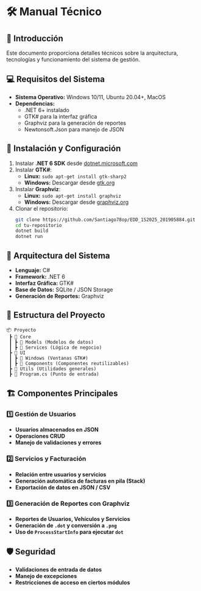 # 🛠️ Manual Técnico

## 📌 Introducción
Este documento proporciona detalles técnicos sobre la arquitectura, tecnologías y funcionamiento del sistema de gestión.

## 💻 Requisitos del Sistema
- **Sistema Operativo:** Windows 10/11, Ubuntu 20.04+, MacOS
- **Dependencias:**
    - .NET 6+ instalado
    - GTK# para la interfaz gráfica
    - Graphviz para la generación de reportes
    - Newtonsoft.Json para manejo de JSON

## 🚀 Instalación y Configuración
1. Instalar **.NET 6 SDK** desde [dotnet.microsoft.com](https://dotnet.microsoft.com/)
2. Instalar **GTK#**:
    - **Linux:** `sudo apt-get install gtk-sharp2`
    - **Windows:** Descargar desde [gtk.org](https://www.gtk.org/)
3. Instalar **Graphviz**:
    - **Linux:** `sudo apt-get install graphviz`
    - **Windows:** Descargar desde [graphviz.org](https://graphviz.org/)
4. Clonar el repositorio:
   ```sh
   git clone https://github.com/Santiago78op/EDD_1S2025_201905884.git
   cd tu-repositorio
   dotnet build
   dotnet run
   ```

## 🔧 Arquitectura del Sistema
- **Lenguaje:** C#
- **Framework:** .NET 6
- **Interfaz Gráfica:** GTK#
- **Base de Datos:** SQLite / JSON Storage
- **Generación de Reportes:** Graphviz

## 📂 Estructura del Proyecto
```
📦 Proyecto
 ┣ 📂 Core
 ┃ ┣ 📂 Models (Modelos de datos)
 ┃ ┣ 📂 Services (Lógica de negocio)
 ┣ 📂 UI
 ┃ ┣ 📂 Windows (Ventanas GTK#)
 ┃ ┣ 📂 Components (Componentes reutilizables)
 ┣ 📂 Utils (Utilidades generales)
 ┣ 📜 Program.cs (Punto de entrada)
```

## 🏗️ Componentes Principales
### **1️⃣ Gestión de Usuarios**
- **Usuarios almacenados en JSON**
- **Operaciones CRUD**
- **Manejo de validaciones y errores**

### **2️⃣ Servicios y Facturación**
- **Relación entre usuarios y servicios**
- **Generación automática de facturas en pila (Stack)**
- **Exportación de datos en JSON / CSV**

### **3️⃣ Generación de Reportes con Graphviz**
- **Reportes de Usuarios, Vehículos y Servicios**
- **Generación de `.dot` y conversión a `.png`**
- **Uso de `ProcessStartInfo` para ejecutar `dot`**

## 🛡️ Seguridad
- **Validaciones de entrada de datos**
- **Manejo de excepciones**
- **Restricciones de acceso en ciertos módulos**
